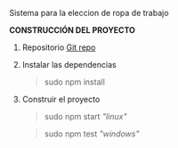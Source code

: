 Sistema para la eleccion de ropa de trabajo

**CONSTRUCCIÓN DEL PROYECTO**
 1. Repositorio [Git repo](https://github.com/Ulisespl/RopaTrabajo.git)
 2. Instalar las dependencias
 
    > sudo npm install
 3. Construir el proyecto
   
    > sudo npm start *"linux"*

    > sudo npm test  *"windows"*


